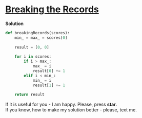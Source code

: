 # [Breaking the Records](https://www.hackerrank.com/challenges/breaking-best-and-worst-records/problem)

**Solution**
<br>
```python
def breakingRecords(scores):
    min_ = max_ = scores[0]
    
    result = [0, 0]
    
    for i in scores:
        if i > max_:
            max_ = i
            result[0] += 1
        elif i < min_:
            min_ = i
            result[1] += 1
            
    return result
```

If it is useful for you - I am happy. Please, press **star**.
<br>
If you know, how to make my solution better - please, text me.
